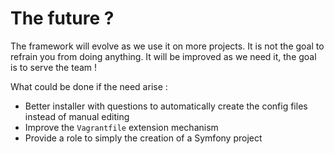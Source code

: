 The future ?
============

The framework will evolve as we use it on more projects. It is not the goal to refrain you
from doing anything. It will be improved as we need it, the goal is to serve the team !

What could be done if the need arise :

* Better installer with questions to automatically create the config files instead of manual editing
* Improve the `Vagrantfile` extension mechanism
* Provide a role to simply the creation of a Symfony project
